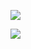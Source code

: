 [![](https://github-readme-stats.vercel.app/api/?username=tomkark&count_private=true&theme=tokyonight&showicons=true)]()


[![](https://github-readme-stats.vercel.app/api/top-langs/?username=tomkark)](https://github.com/anuraghazra/github-readme-stats)

